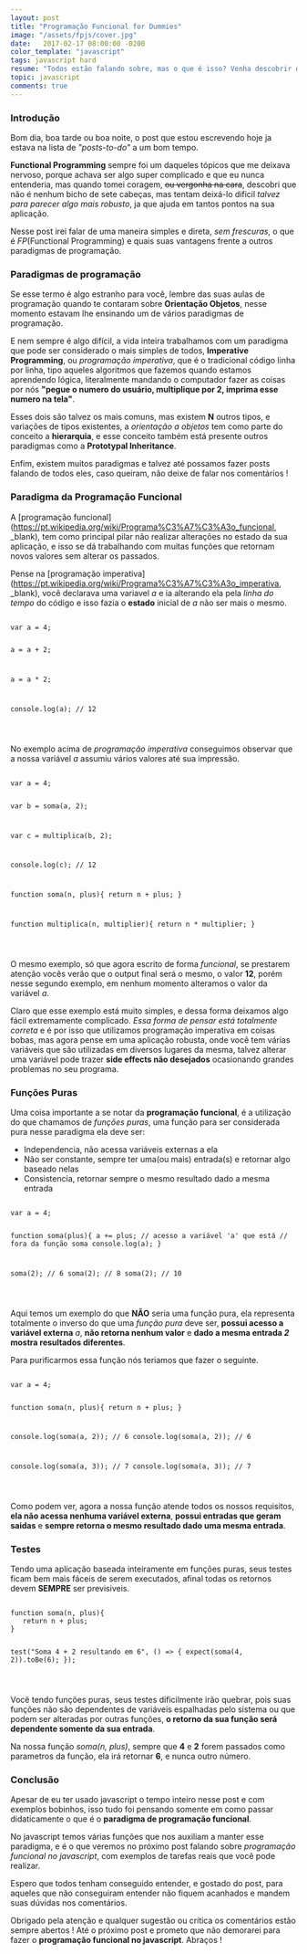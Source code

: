 ```yaml
---
layout: post
title: "Programação Funcional for Dummies"
image: "/assets/fpjs/cover.jpg"
date:   2017-02-17 08:00:00 -0200
color_template: "javascript"
tags: javascript hard
resume: "Todos estão falando sobre, mas o que é isso? Venha descobrir de maneira for dummies algo que não é nada complicado"
topic: javascript
comments: true
---
```


### Introdução

Bom dia, boa tarde ou boa noite, o post que estou escrevendo hoje ja estava na lista de *"posts-to-do"* a um bom tempo.

**Functional Programming** sempre foi um daqueles tópicos que me deixava nervoso, porque achava ser algo super complicado e que eu nunca entenderia, mas quando tomei coragem, <strike>ou vergonha na cara</strike>, descobri que não é nenhum bicho de sete cabeças, mas tentam deixá-lo dificil *talvez para parecer algo mais robusto*, ja que ajuda em tantos pontos na sua aplicação.

Nesse post irei falar de uma maneira simples e direta, *sem frescuras*, o que é *FP*(Functional Programming) e quais suas vantagens frente a outros paradigmas de programação.

### Paradigmas de programação

Se esse termo é algo estranho para você, lembre das suas aulas de programação quando te contaram sobre **Orientação Objetos**, nesse momento estavam lhe ensinando um de vários paradigmas de programação.

E nem sempre é algo difícil, a vida inteira trabalhamos com um paradigma que pode ser considerado o mais simples de todos, **Imperative Programming**, ou *programação imperativa*, que é o tradicional código linha por linha, tipo aqueles algoritmos que fazemos quando estamos aprendendo lógica, literalmente mandando o computador fazer as coisas por nós **"pegue o numero do usuário, multiplique por 2, imprima esse numero na tela"**.

Esses dois são talvez os mais comuns, mas existem **N** outros tipos, e variações de tipos existentes, a *orientação a objetos* tem como parte do conceito a **hierarquia**, e esse conceito também está presente outros paradigmas como a **Prototypal Inheritance**.

Enfim, existem muitos paradigmas e talvez até possamos fazer posts falando de todos eles, caso queiram, não deixe de falar nos comentários !

### Paradigma da Programação Funcional

A [programação funcional](https://pt.wikipedia.org/wiki/Programa%C3%A7%C3%A3o_funcional, _blank), tem como principal pilar não realizar alterações no estado da sua aplicação, e isso se dá trabalhando com muitas funções que retornam novos valores sem alterar os passados.

Pense na [programação imperativa](https://pt.wikipedia.org/wiki/Programa%C3%A7%C3%A3o_imperativa, _blank), você declarava uma variavel *a* e ia alterando ela pela *linha do tempo* do código e isso fazia o **estado** inicial de *a* não ser mais o mesmo.

<div class="code javascript">
<pre><code>
var a = 4;

a = a + 2;

a = a * 2;

console.log(a); // 12

</code></pre>
</div>

No exemplo acima de *programação imperativa* conseguimos observar que a nossa variável *a* assumiu vários valores até sua impressão.

<div class="code javascript">
<pre><code>
var a = 4;

var b = soma(a, 2);

var c = multiplica(b, 2);

console.log(c); // 12

function soma(n, plus){
   return n + plus;
}

function multiplica(n, multiplier){
   return n * multiplier;
}

</code></pre>
</div>

O mesmo exemplo, só que agora escrito de forma *funcional*, se prestarem atenção vocês verão que o output final será o mesmo, o valor **12**, porém nesse segundo exemplo, em nenhum momento alteramos o valor da variável *a*.

Claro que esse exemplo está muito simples, e dessa forma deixamos algo fácil extremamente complicado. *Essa forma de pensar está totalmente correta* e é por isso que utilizamos programação imperativa em coisas bobas, mas agora pense em uma aplicação robusta, onde você tem várias variáveis que são utilizadas em diversos lugares da mesma, talvez alterar uma variável pode trazer **side effects não desejados** ocasionando grandes problemas no seu programa.

### Funções Puras

Uma coisa importante a se notar da **programação funcional**, é a utilização do que chamamos de *funções puras*, uma função para ser considerada pura nesse paradigma ela deve ser:

- Independencia, não acessa variáveis externas a ela
- Não ser constante, sempre ter uma(ou mais) entrada(s) e retornar algo baseado nelas
- Consistencia, retornar sempre o mesmo resultado dado a mesma entrada


<div class="code javascript">
<pre><code>
var a = 4;

function soma(plus){
   a += plus;
   // acesso a variável 'a' que está
   // fora da função soma
   console.log(a);
}

soma(2); // 6
soma(2); // 8
soma(2); // 10

</code></pre>
</div>

Aqui temos um exemplo do que **NÃO** seria uma função pura, ela representa totalmente o inverso do que uma *função pura* deve ser, **possui acesso a variável externa** *a*, **não retorna nenhum valor** e **dado a mesma entrada *2* mostra resultados diferentes**.

Para purificarmos essa função nós teriamos que fazer o seguinte.

<div class="code javascript">
<pre><code>
var a = 4;

function soma(n, plus){
   return n + plus;
}

console.log(soma(a, 2)); // 6
console.log(soma(a, 2)); // 6

console.log(soma(a, 3)); // 7
console.log(soma(a, 3)); // 7

</code></pre>
</div>

Como podem ver, agora a nossa função atende todos os nossos requisitos, **ela não acessa nenhuma variável externa**, **possui entradas que geram saidas** e **sempre retorna o mesmo resultado dado uma mesma entrada**.

### Testes

Tendo uma aplicação baseada inteiramente em funções puras, seus testes ficam bem mais fáceis de serem executados, afinal todas os retornos devem **SEMPRE** ser previsiveis.

<div class="code javascript">
<pre><code>
function soma(n, plus){
   return n + plus;
}

test("Soma 4 + 2 resultando em 6", () => {
   expect(soma(4, 2)).toBe(6);
});

</code></pre>
</div>

Você tendo funções puras, seus testes dificilmente irão quebrar, pois suas funções não são dependentes de variáveis espalhadas pelo sistema ou que podem ser alteradas por outras funções, **o retorno da sua função será dependente somente da sua entrada**. 

Na nossa função *soma(n, plus)*, sempre que **4** e **2** forem passados como parametros da função, ela irá retornar **6**, e nunca outro número.

### Conclusão

Apesar de eu ter usado javascript o tempo inteiro nesse post e com exemplos bobinhos, isso tudo foi pensando somente em como passar didaticamente o que é o **paradigma de programação funcional**. 

No javascript temos várias funções que nos auxiliam a manter esse paradigma, e é o que veremos no próximo post falando sobre *programação funcional no javascript*, com exemplos de tarefas reais que você pode realizar.

Espero que todos tenham conseguido entender, e gostado do post, para aqueles que não conseguiram entender não fiquem acanhados e mandem suas dúvidas nos comentários.

Obrigado pela atenção e qualquer sugestão ou crítica os comentários estão sempre abertos ! Até o próximo post e prometo que não demorarei para fazer o **programação funcional no javascript**. Abraços !

